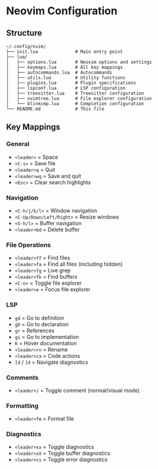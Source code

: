 # Neovim Configuration

## Structure

```
~/.config/nvim/
├── init.lua              # Main entry point
├── lua/
│   ├── options.lua       # Neovim options and settings
│   ├── keymaps.lua       # All key mappings
│   ├── autocommands.lua  # Autocommands
│   ├── utils.lua         # Utility functions
│   ├── plugins.lua       # Plugin specifications
│   ├── lspconf.lua       # LSP configuration
│   ├── treesitter.lua    # Treesitter configuration
│   ├── nvimtree.lua      # File explorer configuration
│   └── blinkcmp.lua      # Completion configuration
└── README.md             # This file
```

## Key Mappings

### General
- `<leader>` = Space
- `<C-s>` = Save file
- `<leader>q` = Quit
- `<leader>wq` = Save and quit
- `<Esc>` = Clear search highlights

### Navigation
- `<C-h/j/k/l>` = Window navigation
- `<C-Up/Down/Left/Right>` = Resize windows
- `<S-h/l>` = Buffer navigation
- `<leader>bd` = Delete buffer

### File Operations
- `<leader>ff` = Find files
- `<leader>fa` = Find all files (including hidden)
- `<leader>fg` = Live grep
- `<leader>fb` = Find buffers
- `<C-n>` = Toggle file explorer
- `<leader>e` = Focus file explorer

### LSP
- `gd` = Go to definition
- `gD` = Go to declaration
- `gr` = References
- `gi` = Go to implementation
- `K` = Hover documentation
- `<leader>rn` = Rename
- `<leader>ca` = Code actions
- `[d` / `]d` = Navigate diagnostics

### Comments
- `<leader>/` = Toggle comment (normal/visual mode)

### Formatting
- `<leader>fm` = Format file

### Diagnostics
- `<leader>xx` = Toggle diagnostics
- `<leader>xX` = Toggle buffer diagnostics
- `<leader>cs` = Toggle error diagnostics
